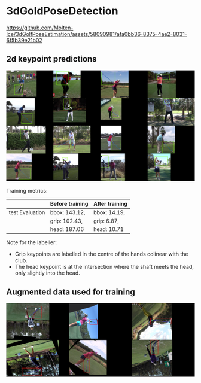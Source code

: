 # 3dGoldPoseDetection

https://github.com/Molten-Ice/3dGolfPoseEstimation/assets/58090981/afa0bb36-8375-4ae2-8031-6f5b39e21b02

## 2d keypoint predictions

![good-predictions](/media/amazing-predictions.png)

Training metrics:

|                | Before training | After training |
|----------------|-----------------|----------------|
| test Evaluation| bbox: 143.12,   | bbox: 14.19,   |
|                | grip: 102.43,   | grip: 6.87,    |
|                | head: 187.06    | head: 10.71    |

Note for the labeller:
- Grip keypoints are labelled in the centre of the hands colinear with the club.
- The head keypoint is at the intersection where the shaft meets the head, only slightly into the head.

## Augmented data used for training

![augmentations](/media/augmentations.png)



